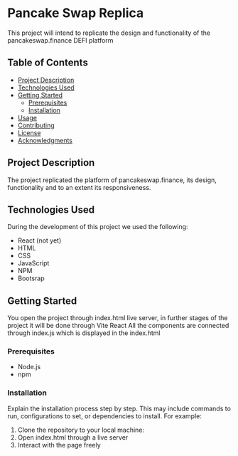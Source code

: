 # Pancake Swap Replica

This project will intend to replicate the design and functionality of the pancakeswap.finance DEFI platform

## Table of Contents

- [Project Description](#project-description)
- [Technologies Used](#technologies-used)
- [Getting Started](#getting-started)
  - [Prerequisites](#prerequisites)
  - [Installation](#installation)
- [Usage](#usage)
- [Contributing](#contributing)
- [License](#license)
- [Acknowledgments](#acknowledgments)

## Project Description

The project replicated the platform of pancakeswap.finance, its design, functionality and to an extent its responsiveness.

## Technologies Used

During the development of this project we used the following:

- React (not yet)
- HTML
- CSS
- JavaScript
- NPM
- Bootsrap

## Getting Started

You open the project through index.html live server, in further stages of the project it will be done through Vite React
All the components are connected through index.js which is displayed in the index.html

### Prerequisites

- Node.js
- npm

### Installation

Explain the installation process step by step. This may include commands to run, configurations to set, or dependencies to install. For example:

1. Clone the repository to your local machine:
2. Open index.html through a live server
3. Interact with the page freely

